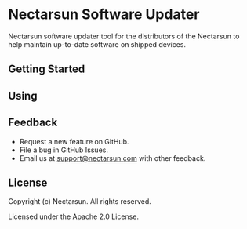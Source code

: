 # Nectarsun Software Updater
Nectarsun software updater tool for the distributors of the Nectarsun to help maintain up-to-date software on shipped devices.

## Getting Started


## Using

## Feedback
- Request a new feature on GitHub.
- File a bug in GitHub Issues.
- Email us at support@nectarsun.com with other feedback.

## License
Copyright (c) Nectarsun. All rights reserved.

Licensed under the Apache 2.0 License.